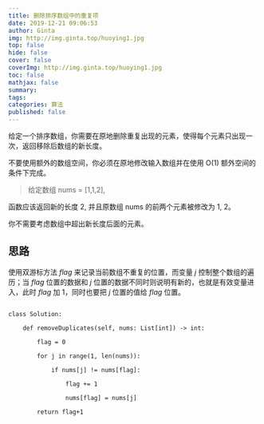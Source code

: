 ```yaml
---
title: 删除排序数组中的重复项
date: 2019-12-21 09:06:53
author: Ginta
img: http://img.ginta.top/huoying1.jpg
top: false
hide: false
cover: false
coverImg: http://img.ginta.top/huoying1.jpg
toc: false
mathjax: false
summary:
tags: 
categories: 算法
published: false
---
```

给定一个排序数组，你需要在原地删除重复出现的元素，使得每个元素只出现一次，返回移除后数组的新长度。



不要使用额外的数组空间，你必须在原地修改输入数组并在使用 O(1) 额外空间的条件下完成。



>给定数组 nums = [1,1,2], 

函数应该返回新的长度 2, 并且原数组 nums 的前两个元素被修改为 1, 2。 

你不需要考虑数组中超出新长度后面的元素。



## 思路

使用双游标方法 *flag* 来记录当前数组不重复的位置，而变量 *j* 控制整个数组的遍历；当 *flag* 位置的数据和 *j* 位置的数据不同时则说明有新的，也就是有效变量进入，此时 *flag* 加 1，同时也要把 *j* 位置的值给 *flag* 位置。



```

class Solution:

    def removeDuplicates(self, nums: List[int]) -> int:

        flag = 0

        for j in range(1, len(nums)):

            if nums[j] != nums[flag]:

                flag += 1

                nums[flag] = nums[j]

        return flag+1

```